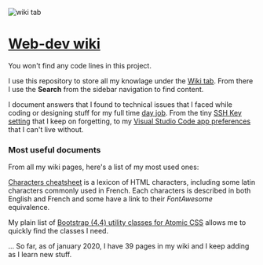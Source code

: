![wiki tab](https://i.imgur.com/kZQieDi.png)
# [Web-dev wiki](https://github.com/martindubenet/wed-dev/wiki)

You won't find any code lines in this project.

I use this repository to store all my knowlage under the [Wiki tab](https://github.com/martindubenet/wed-dev/wiki). From there I use the **Search** from the sidebar navigation to find content.

I document answers that I found to technical issues that I faced while coding or designing stuff for my full time [day job](https://www.linkedin.com/in/martindubenet/). From the tiny [SSH Key setting](https://github.com/martindubenet/wed-dev/wiki/setup-%E2%80%A2-SSH-key) that I keep on forgetting, to my [Visual Studio Code app preferences](https://github.com/martindubenet/wed-dev/wiki/app-%E2%80%A2-Visual-Studio-Code) that I can't live without.

### Most useful documents

From all my wiki pages, here's a list of my most used ones:

[Characters cheatsheet](https://github.com/martindubenet/wed-dev/wiki/Characters-cheatsheet-–-HTML-vs-HEX-vs-Glyphicons-–-En-Fr-lexicon) is a lexicon of HTML characters, including some latin characters commonly used in French. Each characters is described in both English and French and some have a link to their _FontAwesome_ equivalence.

My plain list of [Bootstrap (4.4) utility classes for Atomic CSS](https://github.com/martindubenet/wed-dev/wiki/css-%E2%80%A2-Bootstrap) allows me to quickly find the classes I need.

… So far, as of january 2020, I have 39 pages in my wiki and I keep adding as I learn new stuff.


